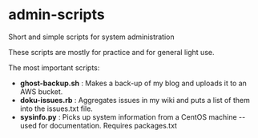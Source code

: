 # admin-scripts
Short and simple scripts for system administration

These scripts are mostly for practice and for general light use.

The most important scripts:

- **ghost-backup.sh** : Makes a back-up of my blog and uploads it to an AWS bucket.
- **doku-issues.rb**  : Aggregates issues in my wiki and puts a list of them into the issues.txt file.
- **sysinfo.py**      : Picks up system information from a CentOS machine -- used for documentation. Requires packages.txt
